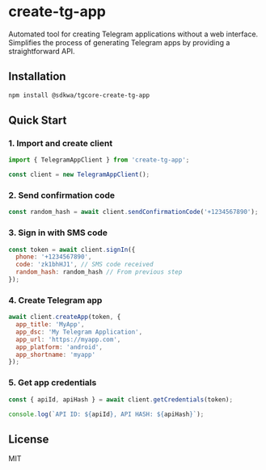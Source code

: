 # create-tg-app

Automated tool for creating Telegram applications without a web interface. Simplifies the process of generating Telegram apps by providing a straightforward API.

## Installation

```bash
npm install @sdkwa/tgcore-create-tg-app
```

## Quick Start

### 1. Import and create client
```javascript
import { TelegramAppClient } from 'create-tg-app';

const client = new TelegramAppClient();
```

### 2. Send confirmation code
```javascript
const random_hash = await client.sendConfirmationCode('+1234567890');
```

### 3. Sign in with SMS code
```javascript
const token = await client.signIn({
  phone: '+1234567890',
  code: 'zk1bhHJ1', // SMS code received
  random_hash: random_hash // From previous step
});
```

### 4. Create Telegram app
```javascript
await client.createApp(token, {
  app_title: 'MyApp',
  app_dsc: 'My Telegram Application',
  app_url: 'https://myapp.com',
  app_platform: 'android',
  app_shortname: 'myapp'
});
```

### 5. Get app credentials
```javascript
const { apiId, apiHash } = await client.getCredentials(token);

console.log(`API ID: ${apiId}, API HASH: ${apiHash}`);
```
## License
MIT